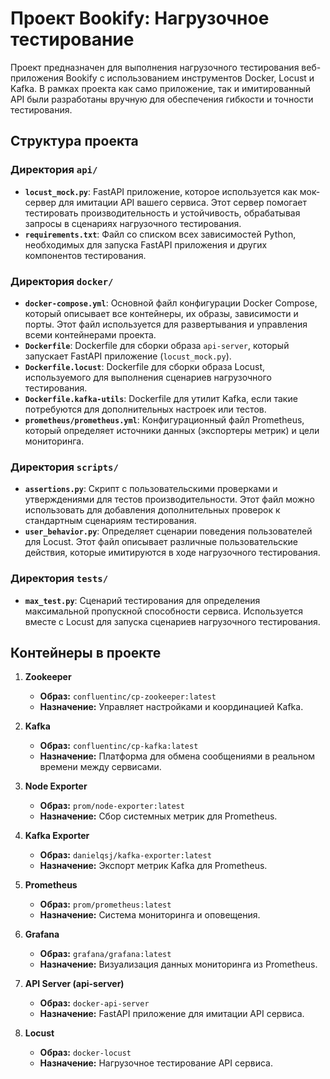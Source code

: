 # Проект Bookify: Нагрузочное тестирование

Проект предназначен для выполнения нагрузочного тестирования веб-приложения Bookify с использованием инструментов Docker, Locust и Kafka. В рамках проекта как само приложение, так и имитированный API были разработаны вручную для обеспечения гибкости и точности тестирования.


## Структура проекта

### Директория `api/`

- **`locust_mock.py`**: FastAPI приложение, которое используется как мок-сервер для имитации API вашего сервиса. Этот сервер помогает тестировать производительность и устойчивость, обрабатывая запросы в сценариях нагрузочного тестирования.
- **`requirements.txt`**: Файл со списком всех зависимостей Python, необходимых для запуска FastAPI приложения и других компонентов тестирования.

### Директория `docker/`

- **`docker-compose.yml`**: Основной файл конфигурации Docker Compose, который описывает все контейнеры, их образы, зависимости и порты. Этот файл используется для развертывания и управления всеми контейнерами проекта.
- **`Dockerfile`**: Dockerfile для сборки образа `api-server`, который запускает FastAPI приложение (`locust_mock.py`).
- **`Dockerfile.locust`**: Dockerfile для сборки образа Locust, используемого для выполнения сценариев нагрузочного тестирования.
- **`Dockerfile.kafka-utils`**: Dockerfile для утилит Kafka, если такие потребуются для дополнительных настроек или тестов.
- **`prometheus/prometheus.yml`**: Конфигурационный файл Prometheus, который определяет источники данных (экспортеры метрик) и цели мониторинга.

### Директория `scripts/`

- **`assertions.py`**: Скрипт с пользовательскими проверками и утверждениями для тестов производительности. Этот файл можно использовать для добавления дополнительных проверок к стандартным сценариям тестирования.
- **`user_behavior.py`**: Определяет сценарии поведения пользователей для Locust. Этот файл описывает различные пользовательские действия, которые имитируются в ходе нагрузочного тестирования.

### Директория `tests/`

- **`max_test.py`**: Сценарий тестирования для определения максимальной пропускной способности сервиса. Используется вместе с Locust для запуска сценариев нагрузочного тестирования.

## Контейнеры в проекте

1. **Zookeeper**
   - **Образ:** `confluentinc/cp-zookeeper:latest`
   - **Назначение:** Управляет настройками и координацией Kafka.

2. **Kafka**
   - **Образ:** `confluentinc/cp-kafka:latest`
   - **Назначение:** Платформа для обмена сообщениями в реальном времени между сервисами.

3. **Node Exporter**
   - **Образ:** `prom/node-exporter:latest`
   - **Назначение:** Сбор системных метрик для Prometheus.

4. **Kafka Exporter**
   - **Образ:** `danielqsj/kafka-exporter:latest`
   - **Назначение:** Экспорт метрик Kafka для Prometheus.

5. **Prometheus**
   - **Образ:** `prom/prometheus:latest`
   - **Назначение:** Система мониторинга и оповещения.

6. **Grafana**
   - **Образ:** `grafana/grafana:latest`
   - **Назначение:** Визуализация данных мониторинга из Prometheus.

7. **API Server (api-server)**
   - **Образ:** `docker-api-server`
   - **Назначение:** FastAPI приложение для имитации API сервиса.

8. **Locust**
   - **Образ:** `docker-locust`
   - **Назначение:** Нагрузочное тестирование API сервиса.
